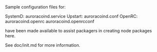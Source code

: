 Sample configuration files for:

SystemD: auroracoind.service
Upstart: auroracoind.conf
OpenRC:  auroracoind.openrc
         auroracoind.openrcconf

have been made available to assist packagers in creating node packages here.

See doc/init.md for more information.
